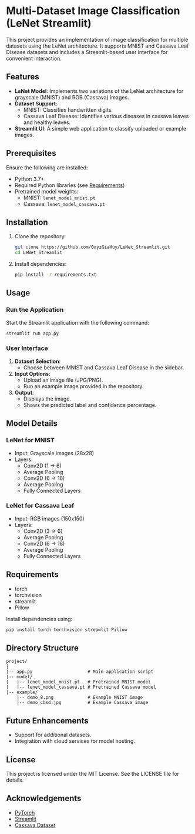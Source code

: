 # Multi-Dataset Image Classification (LeNet Streamlit)

This project provides an implementation of image classification for multiple datasets using the LeNet architecture. It supports MNIST and Cassava Leaf Disease datasets and includes a Streamlit-based user interface for convenient interaction.

## Features
- **LeNet Model**: Implements two variations of the LeNet architecture for grayscale (MNIST) and RGB (Cassava) images.
- **Dataset Support**:
  - MNIST: Classifies handwritten digits.
  - Cassava Leaf Disease: Identifies various diseases in cassava leaves and healthy leaves.
- **Streamlit UI**: A simple web application to classify uploaded or example images.

## Prerequisites
Ensure the following are installed:
- Python 3.7+
- Required Python libraries (see [Requirements](#requirements))
- Pretrained model weights:
  - MNIST: `lenet_model_mnist.pt`
  - Cassava: `lenet_model_cassava.pt`

## Installation
1. Clone the repository:
   ```bash
   git clone https://github.com/OxyzGiaHuy/LeNet_Streamlit.git
   cd LeNet_Streamlit
   ```
2. Install dependencies:
   ```bash
   pip install -r requirements.txt
   ```

## Usage
### Run the Application
Start the Streamlit application with the following command:
```bash
streamlit run app.py
```

### User Interface
1. **Dataset Selection**:
   - Choose between MNIST and Cassava Leaf Disease in the sidebar.
2. **Input Options**:
   - Upload an image file (JPG/PNG).
   - Run an example image provided in the repository.
3. **Output**:
   - Displays the image.
   - Shows the predicted label and confidence percentage.

## Model Details
### LeNet for MNIST
- Input: Grayscale images (28x28)
- Layers:
  - Conv2D (1 -> 6)
  - Average Pooling
  - Conv2D (6 -> 16)
  - Average Pooling
  - Fully Connected Layers

### LeNet for Cassava Leaf
- Input: RGB images (150x150)
- Layers:
  - Conv2D (3 -> 6)
  - Average Pooling
  - Conv2D (6 -> 16)
  - Average Pooling
  - Fully Connected Layers

## Requirements
- torch
- torchvision
- streamlit
- Pillow

Install dependencies using:
```bash
pip install torch torchvision streamlit Pillow
```

## Directory Structure
```
project/
|
|-- app.py                     # Main application script
|-- model/
|   |-- lenet_model_mnist.pt   # Pretrained MNIST model
|   |-- lenet_model_cassava.pt # Pretrained Cassava model
|-- example/
    |-- demo_8.png             # Example MNIST image
    |-- demo_cbsd.jpg          # Example Cassava image
```

## Future Enhancements
- Support for additional datasets.
- Integration with cloud services for model hosting.

## License
This project is licensed under the MIT License. See the LICENSE file for details.

## Acknowledgements
- [PyTorch](https://pytorch.org/)
- [Streamlit](https://streamlit.io/)
- [Cassava Dataset](https://www.kaggle.com/c/cassava-leaf-disease-classification)
